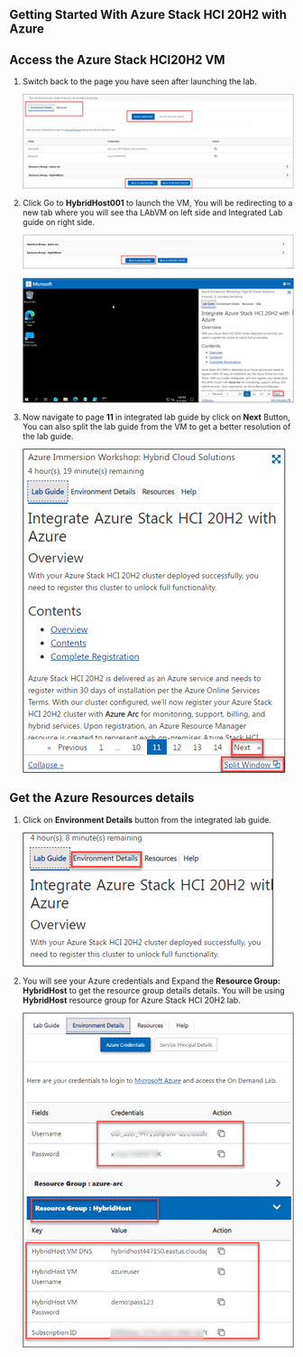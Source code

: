 Getting Started With Azure Stack HCI 20H2 with Azure
-------------------------

Access the Azure Stack HCI20H2 VM
----------

1. Switch back to the page you have seen after launching the lab.

    ![Volume created on Azure Stack HCI 20H2](/media/main.png "Volume created on Azure Stack HCI 20H2")
       
2. Click Go to **HybridHost001** to launch the VM, You will be redirecting to a new tab where you will see tha LAbVM on left side and Integrated Lab guide on right side.

    ![Volume created on Azure Stack HCI 20H2](/media/startvm.png "Volume created on Azure Stack HCI 20H2")
    
    ![Volume created on Azure Stack HCI 20H2](/media/mainpage.png "Volume created on Azure Stack HCI 20H2")
       
3. Now navigate to page **11** in integrated lab guide by click on **Next** Button, You can also split the lab guide from the VM to get a better resolution of the lab guide.

    ![Volume created on Azure Stack HCI 20H2](/media/nextpage.png "Volume created on Azure Stack HCI 20H2")
  
Get the Azure Resources details
-------

1. Click on **Environment Details** button from the integrated lab guide.

    ![Volume created on Azure Stack HCI 20H2](/media/resources.png "Volume created on Azure Stack HCI 20H2")

1. You will see your Azure credentials and Expand the **Resource Group: HybridHost** to get the resource group details details. You will be using **HybridHost** resource group for Azure Stack HCI 20H2 lab.

    ![Volume created on Azure Stack HCI 20H2](/media/detailss.png "Volume created on Azure Stack HCI 20H2")
